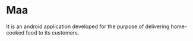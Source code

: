 # Maa
It is an android application developed for the purpose of delivering home-cooked food to its customers.
